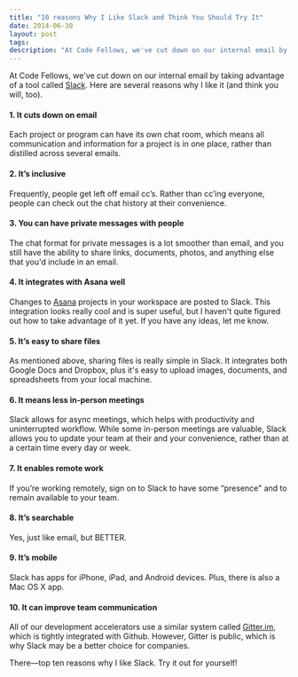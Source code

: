 ```yaml
---
title: "10 reasons Why I Like Slack and Think You Should Try It"
date: 2014-06-30
layout: post
tags: 
description: "At Code Fellows, we've cut down on our internal email by taking advantage of a tool called [Slack](https://slack.com/). Here are several reasons why I like it (and think you will, too)."
---
```

At Code Fellows, we've cut down on our internal email by taking advantage of a tool called [Slack](https://slack.com/). Here are several reasons why I like it (and think you will, too).

#### 1. It cuts down on email
Each project or program can have its own chat room, which means all communication and information for a project is in one place, rather than distilled across several emails.

#### 2. It’s inclusive
Frequently, people get left off email cc’s. Rather than cc’ing everyone, people can check out the chat history at their convenience.

#### 3. You can have private messages with people
The chat format for private messages is a lot smoother than email, and you still have the ability to share links, documents, photos, and anything else that you'd include in an email.

#### 4. It integrates with Asana well
Changes to [Asana](https://app.asana.com/) projects in your workspace are posted to Slack. This integration looks really cool and is super useful, but I haven't quite figured out how to take advantage of it yet. If you have any ideas, let me know. 

#### 5. It’s easy to share files 
As mentioned above, sharing files is really simple in Slack. It integrates both Google Docs and Dropbox, plus it's easy to upload images, documents, and spreadsheets from your local machine.

#### 6. It means less in-person meetings
Slack allows for async meetings, which helps with productivity and uninterrupted workflow. While some in-person meetings are valuable, Slack allows you to update your team at their and your convenience, rather than at a certain time every day or week. 

#### 7. It enables remote work
If you’re working remotely, sign on to Slack to have some “presence" and to remain available to your team.

#### 8. It’s searchable
Yes, just like email, but BETTER.

#### 9. It’s mobile 
Slack has apps for iPhone, iPad, and Android devices. Plus, there is also a Mac OS X app.

#### 10. It can improve team communication
All of our development accelerators use a similar system called [Gitter.im](https://gitter.im/), which is tightly integrated with Github. However, Gitter is public, which is why Slack may be a better choice for companies. 

There—top ten reasons why I like Slack. Try it out for yourself!